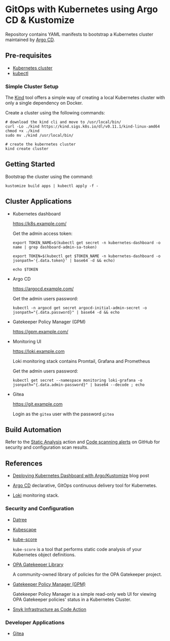 # GitOps with Kubernetes using Argo CD & Kustomize

Repository contains YAML manifests to bootstrap a Kubernetes cluster maintained by [Argo CD](https://argoproj.github.io/cd/).

## Pre-requisites

* [Kubernetes cluster](https://kubernetes.io/)
* [kubectl](https://kubernetes.io/docs/reference/kubectl/overview/)

### Simple Cluster Setup

The [Kind](https://kind.sigs.k8s.io/) tool offers a simple way of creating a local Kubernetes cluster with only a single dependency on Docker.

Create a cluster using the following commands:

```shell
# download the kind cli and move to /usr/local/bin/
curl -Lo ./kind https://kind.sigs.k8s.io/dl/v0.11.1/kind-linux-amd64
chmod +x ./kind
sudo mv ./kind /usr/local/bin/

# create the kubernetes cluster
kind create cluster
```

## Getting Started

Bootstrap the cluster using the command:

```Shell
kustomize build apps | kubectl apply -f -
```

## Cluster Applications

* Kubernetes dashboard

  <https://k8s.example.com/>

  Get the admin access token:

  ```shell
  export TOKEN_NAME=$(kubectl get secret -n kubernetes-dashboard -o name | grep dashboard-admin-sa-token)

  export TOKEN=$(kubectl get $TOKEN_NAME -n kubernetes-dashboard -o jsonpath='{.data.token}' | base64 -d && echo)

  echo $TOKEN
  ```

* Argo CD

  <https://argocd.example.com/>

  Get the admin users password:

  ```shell
  kubectl -n argocd get secret argocd-initial-admin-secret -o jsonpath="{.data.password}" | base64 -d && echo
  ```

* Gatekeeper Policy Manager (GPM)

  <https://gpm.example.com/>

* Monitoring UI

  <https://loki.example.com>

  Loki monitoring stack contains Promtail, Grafana and Prometheus

  Get the admin users password:

  ```shell
  kubectl get secret --namespace monitoring loki-grafana -o jsonpath="{.data.admin-password}" | base64 --decode ; echo
  ```

* Gitea

  <https://git.example.com>

  Login as the `gitea` user with the password `gitea`

## Build Automation

Refer to the [Static Analysis](https://github.com/kevinobee/k8s-gitops/actions/workflows/static-analysis.yml) action and [Code scanning alerts](https://github.com/kevinobee/k8s-gitops/security/code-scanning) on GitHub for security and configuration scan results.

## References

* [Deploying Kubernetes Dashboard with Argo/Kustomize](https://www.frakkingsweet.com/deploying-kubernetes-dashboard-with-argo-kustomize/) blog post

* [Argo CD](https://argoproj.github.io/cd/) declarative, GitOps continuous delivery tool for Kubernetes.

* [Loki](https://grafana.com/oss/loki/) monitoring stack.

### Security and Configuration

* [Datree](https://www.datree.io/)

* [Kubescape](https://hub.armo.cloud/docs)

* [kube-score](https://github.com/zegl/kube-score)

  `kube-score` is a tool that performs static code analysis of your Kubernetes object definitions.

* [OPA Gatekeeper Library](https://github.com/open-policy-agent/gatekeeper-library)

  A community-owned library of policies for the OPA Gatekeeper project.

* [Gatekeeper Policy Manager (GPM)](https://github.com/sighupio/gatekeeper-policy-manager)

  Gatekeeper Policy Manager is a simple read-only web UI for viewing OPA Gatekeeper policies' status in a Kubernetes Cluster.

* [Snyk Infrastructure as Code Action](https://github.com/snyk/actions/tree/master/iac)

### Developer Applications

* [Gitea](https://gitea.com/)
